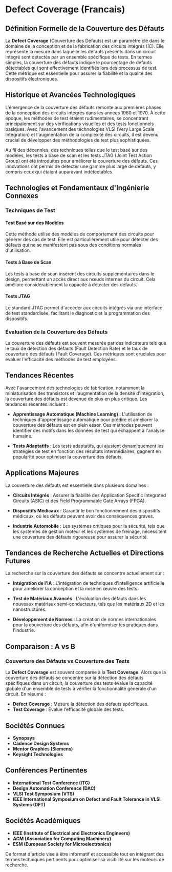 # Defect Coverage (Francais)

## Définition Formelle de la Couverture des Défauts

La **Defect Coverage** (Couverture des Défauts) est un paramètre clé dans le domaine de la conception et de la fabrication des circuits intégrés (IC). Elle représente la mesure dans laquelle les défauts présents dans un circuit intégré sont détectés par un ensemble spécifique de tests. En termes simples, la couverture des défauts indique le pourcentage de défauts détectables qui sont effectivement identifiés lors des processus de test. Cette métrique est essentielle pour assurer la fiabilité et la qualité des dispositifs électroniques.

## Historique et Avancées Technologiques

L'émergence de la couverture des défauts remonte aux premières phases de la conception des circuits intégrés dans les années 1960 et 1970. À cette époque, les méthodes de test étaient rudimentaires, se concentrant principalement sur des vérifications visuelles et des tests fonctionnels basiques. Avec l'avancement des technologies VLSI (Very Large Scale Integration) et l'augmentation de la complexité des circuits, il est devenu crucial de développer des méthodologies de test plus sophistiquées.

Au fil des décennies, des techniques telles que le test basé sur des modèles, les tests à base de scan et les tests JTAG (Joint Test Action Group) ont été introduites pour améliorer la couverture des défauts. Ces innovations ont permis de détecter une gamme plus large de défauts, y compris ceux qui étaient auparavant indétectables.

## Technologies et Fondamentaux d'Ingénierie Connexes

### Techniques de Test

#### Test Basé sur des Modèles
Cette méthode utilise des modèles de comportement des circuits pour générer des cas de test. Elle est particulièrement utile pour détecter des défauts qui ne se manifestent pas sous des conditions normales d'utilisation.

#### Tests à Base de Scan
Les tests à base de scan insèrent des circuits supplémentaires dans le design, permettant un accès direct aux nœuds internes du circuit. Cela améliore considérablement la capacité à détecter des défauts.

#### Tests JTAG
Le standard JTAG permet d'accéder aux circuits intégrés via une interface de test standardisée, facilitant le diagnostic et la programmation des dispositifs.

### Évaluation de la Couverture des Défauts

La couverture des défauts est souvent mesurée par des indicateurs tels que le taux de détection des défauts (Fault Detection Rate) et le taux de couverture des défauts (Fault Coverage). Ces métriques sont cruciales pour évaluer l'efficacité des méthodes de test employées.

## Tendances Récentes

Avec l'avancement des technologies de fabrication, notamment la miniaturisation des transistors et l'augmentation de la densité d'intégration, la couverture des défauts est devenue de plus en plus critique. Les tendances récentes incluent :

- **Apprentissage Automatique (Machine Learning)** : L'utilisation de techniques d'apprentissage automatique pour prédire et améliorer la couverture des défauts est en plein essor. Ces méthodes peuvent identifier des motifs dans les données de test qui échappent à l'analyse humaine.
  
- **Tests Adaptatifs** : Les tests adaptatifs, qui ajustent dynamiquement les stratégies de test en fonction des résultats intermédiaires, gagnent en popularité pour optimiser la couverture des défauts.

## Applications Majeures

La couverture des défauts est essentielle dans plusieurs domaines :

- **Circuits Intégrés** : Assurer la fiabilité des Application Specific Integrated Circuits (ASIC) et des Field Programmable Gate Arrays (FPGA).
  
- **Dispositifs Médicaux** : Garantir le bon fonctionnement des dispositifs médicaux, où les défauts peuvent avoir des conséquences graves.
  
- **Industrie Automobile** : Les systèmes critiques pour la sécurité, tels que les systèmes de gestion moteur et les systèmes de freinage, nécessitent une couverture des défauts rigoureuse pour assurer la sécurité.

## Tendances de Recherche Actuelles et Directions Futures

La recherche sur la couverture des défauts se concentre actuellement sur :

- **Intégration de l'IA** : L'intégration de techniques d'intelligence artificielle pour améliorer la conception et la mise en œuvre des tests.
  
- **Test de Matériaux Avancés** : L'évaluation des défauts dans les nouveaux matériaux semi-conducteurs, tels que les matériaux 2D et les nanostructures.

- **Développement de Normes** : La création de normes internationales pour la couverture des défauts, afin d'uniformiser les pratiques dans l'industrie.

## Comparaison : A vs B

### Couverture des Défauts vs Couverture des Tests

La **Defect Coverage** est souvent comparée à la **Test Coverage**. Alors que la couverture des défauts se concentre sur la détection des défauts spécifiques dans un circuit, la couverture des tests évalue la capacité globale d'un ensemble de tests à vérifier la fonctionnalité générale d'un circuit. En résumé :

- **Defect Coverage** : Mesure la détection des défauts spécifiques.
- **Test Coverage** : Évalue l'efficacité globale des tests.

## Sociétés Connues

- **Synopsys**
- **Cadence Design Systems**
- **Mentor Graphics (Siemens)**
- **Keysight Technologies**

## Conférences Pertinentes

- **International Test Conference (ITC)**
- **Design Automation Conference (DAC)**
- **VLSI Test Symposium (VTS)**
- **IEEE International Symposium on Defect and Fault Tolerance in VLSI Systems (DFT)**

## Sociétés Académiques

- **IEEE (Institute of Electrical and Electronics Engineers)**
- **ACM (Association for Computing Machinery)**
- **ESM (European Society for Microelectronics)**

Ce format d'article vise à être informatif et accessible tout en intégrant des termes techniques pertinents pour optimiser sa visibilité sur les moteurs de recherche.